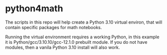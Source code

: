 # python4math

The scripts in this repo will help create a Python 3.10 virtual environ,
that will contain specific packages for math notebooks.

Running the virtual environment requires a working Python, in this example
it is Python/gcc/3.10.10/gcc-12.1.0 prebuilt module.  If you do not have
modules, then a vanila Python 3.10 install will also work.

